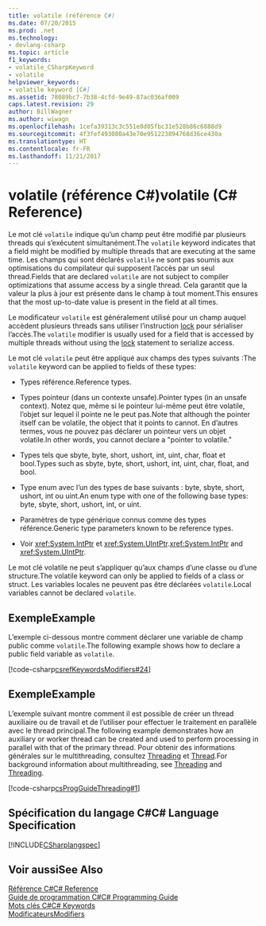 ```yaml
---
title: volatile (référence C#)
ms.date: 07/20/2015
ms.prod: .net
ms.technology:
- devlang-csharp
ms.topic: article
f1_keywords:
- volatile_CSharpKeyword
- volatile
helpviewer_keywords:
- volatile keyword [C#]
ms.assetid: 78089bc7-7b38-4cfd-9e49-87ac036af009
caps.latest.revision: 29
author: BillWagner
ms.author: wiwagn
ms.openlocfilehash: 1cefa39313c3c551e8d05fbc31e528b86c6888d9
ms.sourcegitcommit: 4f3fef493080a43e70e951223894768d36ce430a
ms.translationtype: HT
ms.contentlocale: fr-FR
ms.lasthandoff: 11/21/2017
---
```

# <a name="volatile-c-reference"></a><span data-ttu-id="5d563-102">volatile (référence C#)</span><span class="sxs-lookup"><span data-stu-id="5d563-102">volatile (C# Reference)</span></span>
<span data-ttu-id="5d563-103">Le mot clé `volatile` indique qu’un champ peut être modifié par plusieurs threads qui s’exécutent simultanément.</span><span class="sxs-lookup"><span data-stu-id="5d563-103">The `volatile` keyword indicates that a field might be modified by multiple threads that are executing at the same time.</span></span> <span data-ttu-id="5d563-104">Les champs qui sont déclarés `volatile` ne sont pas soumis aux optimisations du compilateur qui supposent l’accès par un seul thread.</span><span class="sxs-lookup"><span data-stu-id="5d563-104">Fields that are declared `volatile` are not subject to compiler optimizations that assume access by a single thread.</span></span> <span data-ttu-id="5d563-105">Cela garantit que la valeur la plus à jour est présente dans le champ à tout moment.</span><span class="sxs-lookup"><span data-stu-id="5d563-105">This ensures that the most up-to-date value is present in the field at all times.</span></span>  
  
 <span data-ttu-id="5d563-106">Le modificateur `volatile` est généralement utilisé pour un champ auquel accèdent plusieurs threads sans utiliser l’instruction [lock](../../../csharp/language-reference/keywords/lock-statement.md) pour sérialiser l’accès.</span><span class="sxs-lookup"><span data-stu-id="5d563-106">The `volatile` modifier is usually used for a field that is accessed by multiple threads without using the [lock](../../../csharp/language-reference/keywords/lock-statement.md) statement to serialize access.</span></span>  
  
 <span data-ttu-id="5d563-107">Le mot clé `volatile` peut être appliqué aux champs des types suivants :</span><span class="sxs-lookup"><span data-stu-id="5d563-107">The `volatile` keyword can be applied to fields of these types:</span></span>  
  
-   <span data-ttu-id="5d563-108">Types référence.</span><span class="sxs-lookup"><span data-stu-id="5d563-108">Reference types.</span></span>  
  
-   <span data-ttu-id="5d563-109">Types pointeur (dans un contexte unsafe).</span><span class="sxs-lookup"><span data-stu-id="5d563-109">Pointer types (in an unsafe context).</span></span> <span data-ttu-id="5d563-110">Notez que, même si le pointeur lui-même peut être volatile, l’objet sur lequel il pointe ne le peut pas.</span><span class="sxs-lookup"><span data-stu-id="5d563-110">Note that although the pointer itself can be volatile, the object that it points to cannot.</span></span> <span data-ttu-id="5d563-111">En d’autres termes, vous ne pouvez pas déclarer un pointeur vers un objet volatile.</span><span class="sxs-lookup"><span data-stu-id="5d563-111">In other words, you cannot declare a "pointer to volatile."</span></span>  
  
-   <span data-ttu-id="5d563-112">Types tels que sbyte, byte, short, ushort, int, uint, char, float et bool.</span><span class="sxs-lookup"><span data-stu-id="5d563-112">Types such as sbyte, byte, short, ushort, int, uint, char, float, and bool.</span></span>  
  
-   <span data-ttu-id="5d563-113">Type enum avec l’un des types de base suivants : byte, sbyte, short, ushort, int ou uint.</span><span class="sxs-lookup"><span data-stu-id="5d563-113">An enum type with one of the following base types: byte, sbyte, short, ushort, int, or uint.</span></span>  
  
-   <span data-ttu-id="5d563-114">Paramètres de type générique connus comme des types référence.</span><span class="sxs-lookup"><span data-stu-id="5d563-114">Generic type parameters known to be reference types.</span></span>  
  
-   <span data-ttu-id="5d563-115">Voir <xref:System.IntPtr> et <xref:System.UIntPtr>.</span><span class="sxs-lookup"><span data-stu-id="5d563-115"><xref:System.IntPtr> and <xref:System.UIntPtr>.</span></span>  
  
 <span data-ttu-id="5d563-116">Le mot clé volatile ne peut s’appliquer qu’aux champs d’une classe ou d’une structure.</span><span class="sxs-lookup"><span data-stu-id="5d563-116">The volatile keyword can only be applied to fields of a class or struct.</span></span> <span data-ttu-id="5d563-117">Les variables locales ne peuvent pas être déclarées `volatile`.</span><span class="sxs-lookup"><span data-stu-id="5d563-117">Local variables cannot be declared `volatile`.</span></span>  
  
## <a name="example"></a><span data-ttu-id="5d563-118">Exemple</span><span class="sxs-lookup"><span data-stu-id="5d563-118">Example</span></span>  
 <span data-ttu-id="5d563-119">L’exemple ci-dessous montre comment déclarer une variable de champ public comme `volatile`.</span><span class="sxs-lookup"><span data-stu-id="5d563-119">The following example shows how to declare a public field variable as `volatile`.</span></span>  
  
 [!code-csharp[csrefKeywordsModifiers#24](../../../csharp/language-reference/keywords/codesnippet/CSharp/volatile_1.cs)]  
  
## <a name="example"></a><span data-ttu-id="5d563-120">Exemple</span><span class="sxs-lookup"><span data-stu-id="5d563-120">Example</span></span>  
 <span data-ttu-id="5d563-121">L’exemple suivant montre comment il est possible de créer un thread auxiliaire ou de travail et de l’utiliser pour effectuer le traitement en parallèle avec le thread principal.</span><span class="sxs-lookup"><span data-stu-id="5d563-121">The following example demonstrates how an auxiliary or worker thread can be created and used to perform processing in parallel with that of the primary thread.</span></span> <span data-ttu-id="5d563-122">Pour obtenir des informations générales sur le multithreading, consultez [Threading](../../../standard/threading/index.md) et [Thread](../../programming-guide/concepts/threading/index.md).</span><span class="sxs-lookup"><span data-stu-id="5d563-122">For background information about multithreading, see [Threading](../../../standard/threading/index.md) and [Threading](../../programming-guide/concepts/threading/index.md).</span></span>  
  
 [!code-csharp[csProgGuideThreading#1](../../../csharp/language-reference/keywords/codesnippet/CSharp/volatile_2.cs)]  
  
## <a name="c-language-specification"></a><span data-ttu-id="5d563-123">Spécification du langage C#</span><span class="sxs-lookup"><span data-stu-id="5d563-123">C# Language Specification</span></span>  
 [!INCLUDE[CSharplangspec](~/includes/csharplangspec-md.md)]  
  
## <a name="see-also"></a><span data-ttu-id="5d563-124">Voir aussi</span><span class="sxs-lookup"><span data-stu-id="5d563-124">See Also</span></span>  
 [<span data-ttu-id="5d563-125">Référence C#</span><span class="sxs-lookup"><span data-stu-id="5d563-125">C# Reference</span></span>](../../../csharp/language-reference/index.md)  
 [<span data-ttu-id="5d563-126">Guide de programmation C#</span><span class="sxs-lookup"><span data-stu-id="5d563-126">C# Programming Guide</span></span>](../../../csharp/programming-guide/index.md)  
 [<span data-ttu-id="5d563-127">Mots clés C#</span><span class="sxs-lookup"><span data-stu-id="5d563-127">C# Keywords</span></span>](../../../csharp/language-reference/keywords/index.md)  
 [<span data-ttu-id="5d563-128">Modificateurs</span><span class="sxs-lookup"><span data-stu-id="5d563-128">Modifiers</span></span>](../../../csharp/language-reference/keywords/modifiers.md)
